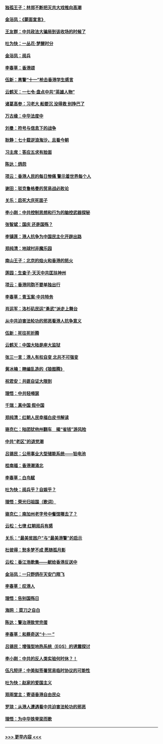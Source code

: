 #### [独孤王子：林郑不断把灭共大戏推向高潮](../pages/nsc993/n11569381.md?t=10050401) 
#### [金浴凤：《蒙面宣言》](../pages/nsc993/n11569368.md?t=10050401) 
#### [王友群：中共政法大骗局到该收场的时候了](../pages/nsc993/n11568940.md?t=10050401) 
#### [吐为快：一丛花‧梦醒时分](../pages/nsc993/n11567491.md?t=10050401) 
#### [金浴凤：阅兵](../pages/nsc993/n11567454.md?t=10050401) 
#### [李春草：香港颂](../pages/nsc993/n11567444.md?t=10050401) 
#### [伍新：黑警“十一”枪击香港学生感言](../pages/nsc993/n11567426.md?t=10050401) 
#### [云鹤天：一七令‧盘点中共“英雄人物”](../pages/nsc993/n11567091.md?t=10050401) 
#### [诸葛高参：习老大 船要沉 没得救 别挣巴了](../pages/nsc993/n11566976.md?t=10050401) 
#### [万古缘：中华法度中](../pages/nsc993/n11566726.md?t=10050401) 
#### [刘曼：符号与信息下的战争](../pages/nsc993/n11564655.md?t=10050401) 
#### [耿静：七十载逆浪淘沙，且看今朝](../pages/nsc993/n11564520.md?t=10050401) 
#### [习主席：答应五求有脸面](../pages/nsc993/n11563953.md?t=10050401) 
#### [陈达：鸽怨](../pages/nsc993/n11561879.md?t=10050401) 
#### [项云：香港人民的每日惨痛  警示着世界每个人](../pages/nsc993/n11559273.md?t=10050401) 
#### [谢田：驳克鲁格曼的贸易战必败论](../pages/nsc993/n11555840.md?t=10050401) 
#### [关乐：启死大庆死面子](../pages/nsc993/n11556823.md?t=10050401) 
#### [李小刚：中共控制思想和行为的脑控武器探秘](../pages/nsc993/n11556776.md?t=10050401) 
#### [张智斌：国庆  还是国殇？](../pages/nsc993/n11556617.md?t=10050401) 
#### [李镇莲：港人抗争为中国民主化开辟出路](../pages/nsc993/n11556570.md?t=10050401) 
#### [郑纯清：地球村非魔乐园](../pages/nsc993/n11555415.md?t=10050401) 
#### [南山王子：北京的焰火和香港的怒火](../pages/nsc993/n11555318.md?t=10050401) 
#### [莲园：生查子·天灭中共匡扶神州](../pages/nsc993/n11555302.md?t=10050401) 
#### [项云：香港同胞不要单独出行](../pages/nsc993/n11555276.md?t=10050401) 
#### [李春草：青玉案‧中共特务](../pages/nsc993/n11552356.md?t=10050401) 
#### [肖运军：洛杉矶民运“勇武”派走上舞台](../pages/nsc993/n11551595.md?t=10050401) 
#### [从中共迫害法轮功的邪恶看港人抗争意义](../pages/nsc993/n11540858.md?t=10050401) 
#### [伍新：死往死折腾](../pages/nsc993/n11550174.md?t=10050401) 
#### [云鹤天：中国大陆是座大监狱](../pages/nsc993/n11550155.md?t=10050401) 
#### [张三一言：港人有权自变 北共不可强变](../pages/nsc993/n11550132.md?t=10050401) 
#### [黄冰楠：瞎编乱造的《狼图腾》](../pages/nsc993/n11550082.md?t=10050401) 
#### [祝君安：共匪自证大限到](../pages/nsc993/n11550041.md?t=10050401) 
#### [理悟：中共轻嘚瑟](../pages/nsc993/n11547978.md?t=10050401) 
#### [千瑞：真中国 假中国](../pages/nsc993/n11547865.md?t=10050401) 
#### [郑纯清：红朝人民幸福白皮书解读](../pages/nsc993/n11547499.md?t=10050401) 
#### [骆克仁：陆团犹他州翻车　揭“省钱”游风险](../pages/nsc993/n11546977.md?t=10050401) 
#### [中共“老区”的退党潮](../pages/nsc993/n11545995.md?t=10050401) 
#### [吕锡民：公用事业大型储能系统——铅电池](../pages/nsc993/n11545701.md?t=10050401) 
#### [桂南福：香港潮涌北](../pages/nsc993/n11545682.md?t=10050401) 
#### [李春草：白鸟赋](../pages/nsc993/n11545663.md?t=10050401) 
#### [吐为快：阅兵乎？自娱乎？](../pages/nsc993/n11545625.md?t=10050401) 
#### [理悟：荣光归祖国（歌词）](../pages/nsc993/n11545616.md?t=10050401) 
#### [骆克仁：南加州老字号中餐馆哪去了？](../pages/nsc993/n11545120.md?t=10050401) 
#### [云松：七律 红朝阅兵有感](../pages/nsc993/n11542394.md?t=10050401) 
#### [关乐：“最美贫困户”与“最美港警”的启示](../pages/nsc993/n11542252.md?t=10050401) 
#### [杜彼得：愁多梦不成 愿随孤月影](../pages/nsc993/n11540296.md?t=10050401) 
#### [云松：香江浩歌集——献给香港反送中](../pages/nsc993/n11540149.md?t=10050401) 
#### [金浴凤：一只野鸽在天安门翔飞](../pages/nsc993/n11540280.md?t=10050401) 
#### [李春草：叹港人](../pages/nsc993/n11540119.md?t=10050401) 
#### [理悟：告别国殇日](../pages/nsc993/n11539610.md?t=10050401) 
#### [海网 ：菜刀之自白](../pages/nsc993/n11539597.md?t=10050401) 
#### [陈达：警治港致党完蛋](../pages/nsc993/n11538127.md?t=10050401) 
#### [李春草：和蔡奇送“十·一 ”](../pages/nsc993/n11537810.md?t=10050401) 
#### [吕锡民：增强型地热系统（EGS）的诱震探讨](../pages/nsc993/n11537765.md?t=10050401) 
#### [李小刚：中共的反人类实验何时休？！](../pages/nsc993/n11537669.md?t=10050401) 
#### [伍凡短评：中美拟签署贸易临时协议的可能性](../pages/nsc993/n11536773.md?t=10050401) 
#### [吐为快：赵家的爱国主义](../pages/nsc993/n11536750.md?t=10050401) 
#### [观雨堂主：寄语香港自由民众](../pages/nsc993/n11536735.md?t=10050401) 
#### [罗琼：从港人遭遇看中共迫害法轮功的邪恶](../pages/nsc993/n11507862.md?t=10050401) 
#### [理悟：为中华铁脊梁而歌](../pages/nsc993/n11534458.md?t=10050401) 

----
#### [ >>> 更早内容 <<< ](../indexes/nsc993-earlier.md)
